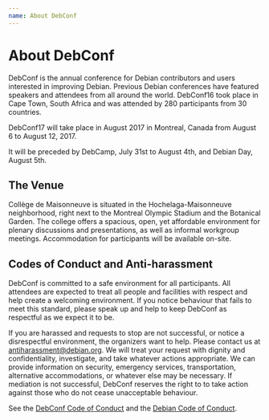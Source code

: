 ```yaml
---
name: About DebConf
---
```

About DebConf
=============

DebConf is the annual conference for Debian contributors and
users interested in improving Debian. Previous Debian conferences have featured
speakers and attendees from all around the world. DebConf16 took place in Cape
Town, South Africa and was attended by 280 participants from 30 countries.

DebConf17 will take place in August 2017 in Montreal, Canada from August 6 to
August 12, 2017.

It will be preceded by DebCamp, July 31st to August 4th, and Debian Day, August
5th.

The Venue
---------

Collège de Maisonneuve is situated in the Hochelaga-Maisonneuve neighborhood,
right next to the Montreal Olympic Stadium and the Botanical Garden.
The college offers a spacious, open, yet affordable environment for plenary
discussions and presentations, as well as informal workgroup meetings.
Accommodation for participants will be available on-site.

Codes of Conduct and Anti-harassment
------------------------------------

DebConf is committed to a safe environment for all participants.
All attendees are expected to treat all people and facilities with respect
and help create a welcoming environment.
If you notice behaviour that fails to meet this standard, please speak up and
help to keep DebConf as respectful as we expect it to be.

If you are harassed and requests to stop are not successful, or notice a
disrespectful environment, the organizers want to help.
Please contact us at [antiharassment@debian.org][].
We will treat your request with dignity and confidentiality, investigate, and
take whatever actions appropriate. We can provide information on security,
emergency services, transportation, alternative accommodations, or whatever
else may be necessary.
If mediation is not successful, DebConf reserves the right to to take action
against those who do not cease unacceptable behaviour.

See the [DebConf Code of Conduct](https://debconf.org/codeofconduct.shtml) and
the [Debian Code of Conduct](https://www.debian.org/code_of_conduct).

[antiharassment@debian.org]: mailto:antiharassment@debian.org
